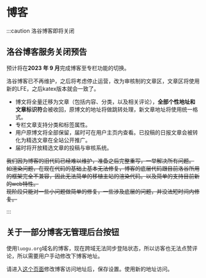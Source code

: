 # 博客

:::caution 洛谷博客即将关闭

## 洛谷博客服务关闭预告
预计将在**2023 年 9 月**完成博客至专栏功能的切换。  

洛谷博客已不再维护，之后将考虑停止运营，改为审核制的文章区，文章区将使用新的LFE，之后katex版本就会一致了。  

- 博文将全量迁移为文章（包括内容、分类，以及相关评论），**全部个性地址和文章标识符**会被收回，原博文的地址将做跳转处理，新文章地址将使用统一格式。  
- 专栏文章支持分类和标签属性。
- 用户原博文将全部保留，届时可在用户主页内查看。已投稿的日报文章会被转化为精选文章在全站公开推广。  
- 届时将开放精选文章的投稿与审核系统。

~~我们因为博客的旧代码已经难以维护，准备之后完整重写，一举解决所有问题。~~   
~~如渲染问题，在现在代码的基础上基本无法修复，博客的底层代码跟目前洛谷所用的框架完全不兼容，因此无法简单的移植主站的渲染代码。以及简单的支持目前新的web特性。~~  
~~现阶段只能对一些小问题做简单的修复，一些涉及底层的问题，并没法短时间内修复。~~

:::

## 关于一部分博客无管理后台按钮 

使用`luogu.org`域名的博客，现在跨域无法同步登陆状态，所以访客也无法点赞评论，所以需要用户手动修改下博客地址。

请进入[这个页面](https://www.luogu.com.cn/blogAdmin/blogConfig)修改博客访问地址后，保存设置。使用新的地址访问。
